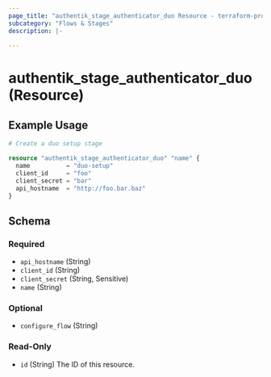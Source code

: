 ```yaml
---
page_title: "authentik_stage_authenticator_duo Resource - terraform-provider-authentik"
subcategory: "Flows & Stages"
description: |-
  
---
```


# authentik_stage_authenticator_duo (Resource)



## Example Usage

```terraform
# Create a duo setup stage

resource "authentik_stage_authenticator_duo" "name" {
  name          = "duo-setup"
  client_id     = "foo"
  client_secret = "bar"
  api_hostname  = "http://foo.bar.baz"
}
```

<!-- schema generated by tfplugindocs -->
## Schema

### Required

- `api_hostname` (String)
- `client_id` (String)
- `client_secret` (String, Sensitive)
- `name` (String)

### Optional

- `configure_flow` (String)

### Read-Only

- `id` (String) The ID of this resource.


